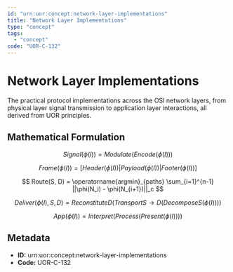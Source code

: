 ```yaml
---
id: "urn:uor:concept:network-layer-implementations"
title: "Network Layer Implementations"
type: "concept"
tags:
  - "concept"
code: "UOR-C-132"
---
```


# Network Layer Implementations

The practical protocol implementations across the OSI network layers, from physical layer signal transmission to application layer interactions, all derived from UOR principles.

## Mathematical Formulation

$$
Signal(\phi(I)) = Modulate(Encode(\phi(I)))
$$

$$
Frame(\phi(I)) = [Header(\phi(I)) | Payload(\phi(I)) | Footer(\phi(I))]
$$

$$
Route(S, D) = \operatorname{argmin}_{paths} \sum_{i=1}^{n-1} ||\phi(N_i) - \phi(N_{i+1})||_c
$$

$$
Deliver(\phi(I), S, D) = ReconstituteD(TransportS\rightarrow D(DecomposeS(\phi(I))))
$$

$$
App(\phi(I)) = Interpret(Process(Present(\phi(I))))
$$

## Metadata

- **ID:** urn:uor:concept:network-layer-implementations
- **Code:** UOR-C-132
